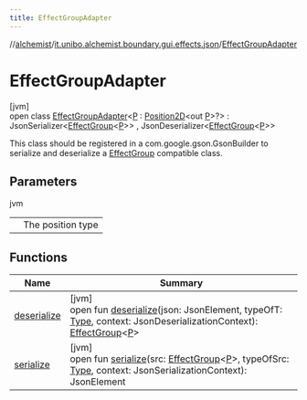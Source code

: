 ```yaml
---
title: EffectGroupAdapter
---
```

//[alchemist](../../../index.html)/[it.unibo.alchemist.boundary.gui.effects.json](../index.html)/[EffectGroupAdapter](index.html)



# EffectGroupAdapter



[jvm]\
open class [EffectGroupAdapter](index.html)<[P](index.html) : [Position2D](../../it.unibo.alchemist.model.interfaces/-position2-d/index.html)<out [P](../-effect-serializer/effect-from-file.html)>?> : JsonSerializer<[EffectGroup](../../it.unibo.alchemist.boundary.gui.effects/-effect-group/index.html)<[P](../-effect-serializer/effect-from-file.html)>> , JsonDeserializer<[EffectGroup](../../it.unibo.alchemist.boundary.gui.effects/-effect-group/index.html)<[P](../-effect-serializer/effect-from-file.html)>> 

This class should be registered in a com.google.gson.GsonBuilder to serialize and deserialize a [EffectGroup](../../it.unibo.alchemist.boundary.gui.effects/-effect-group/index.html) compatible class.



## Parameters


jvm

| | |
|---|---|
| <P> | The position type |



## Functions


| Name | Summary |
|---|---|
| [deserialize](deserialize.html) | [jvm]<br>open fun [deserialize](deserialize.html)(json: JsonElement, typeOfT: [Type](https://docs.oracle.com/javase/8/docs/api/java/lang/reflect/Type.html), context: JsonDeserializationContext): [EffectGroup](../../it.unibo.alchemist.boundary.gui.effects/-effect-group/index.html)<[P](../-effect-serializer/effect-from-file.html)> |
| [serialize](serialize.html) | [jvm]<br>open fun [serialize](serialize.html)(src: [EffectGroup](../../it.unibo.alchemist.boundary.gui.effects/-effect-group/index.html)<[P](../-effect-serializer/effect-from-file.html)>, typeOfSrc: [Type](https://docs.oracle.com/javase/8/docs/api/java/lang/reflect/Type.html), context: JsonSerializationContext): JsonElement |

